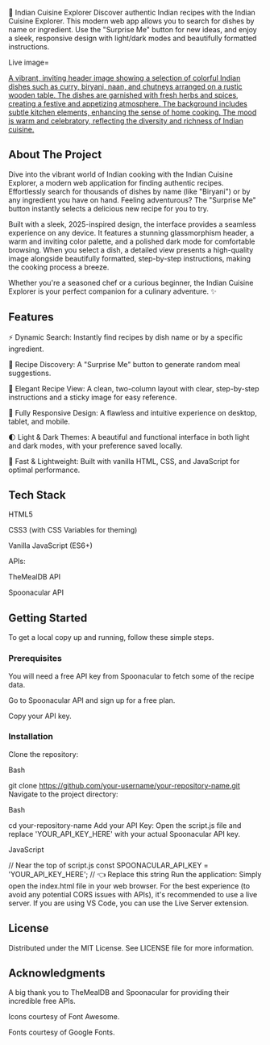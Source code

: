 🥘 Indian Cuisine Explorer
Discover authentic Indian recipes with the Indian Cuisine Explorer. This modern web app allows you to search for dishes by name or ingredient. Use the "Surprise Me" button for new ideas, and enjoy a sleek, responsive design with light/dark modes and beautifully formatted instructions.

Live image=

[A vibrant, inviting header image showing a selection of colorful Indian dishes such as curry, biryani, naan, and chutneys arranged on a rustic wooden table. The dishes are garnished with fresh herbs and spices, creating a festive and appetizing atmosphere. The background includes subtle kitchen elements, enhancing the sense of home cooking. The mood is warm and celebratory, reflecting the diversity and richness of Indian cuisine.](image.png)

## About The Project
Dive into the vibrant world of Indian cooking with the Indian Cuisine Explorer, a modern web application for finding authentic recipes. Effortlessly search for thousands of dishes by name (like "Biryani") or by any ingredient you have on hand. Feeling adventurous? The "Surprise Me" button instantly selects a delicious new recipe for you to try.

Built with a sleek, 2025-inspired design, the interface provides a seamless experience on any device. It features a stunning glassmorphism header, a warm and inviting color palette, and a polished dark mode for comfortable browsing. When you select a dish, a detailed view presents a high-quality image alongside beautifully formatted, step-by-step instructions, making the cooking process a breeze.

Whether you're a seasoned chef or a curious beginner, the Indian Cuisine Explorer is your perfect companion for a culinary adventure. ✨

## Features
⚡ Dynamic Search: Instantly find recipes by dish name or by a specific ingredient.

🎲 Recipe Discovery: A "Surprise Me" button to generate random meal suggestions.

📖 Elegant Recipe View: A clean, two-column layout with clear, step-by-step instructions and a sticky image for easy reference.

📱 Fully Responsive Design: A flawless and intuitive experience on desktop, tablet, and mobile.

🌓 Light & Dark Themes: A beautiful and functional interface in both light and dark modes, with your preference saved locally.

🚀 Fast & Lightweight: Built with vanilla HTML, CSS, and JavaScript for optimal performance.

## Tech Stack
HTML5

CSS3 (with CSS Variables for theming)

Vanilla JavaScript (ES6+)

APIs:

TheMealDB API

Spoonacular API

## Getting Started
To get a local copy up and running, follow these simple steps.

### Prerequisites
You will need a free API key from Spoonacular to fetch some of the recipe data.

Go to Spoonacular API and sign up for a free plan.

Copy your API key.

### Installation
Clone the repository:

Bash

git clone https://github.com/your-username/your-repository-name.git
Navigate to the project directory:

Bash

cd your-repository-name
Add your API Key:
Open the script.js file and replace 'YOUR_API_KEY_HERE' with your actual Spoonacular API key.

JavaScript

// Near the top of script.js
const SPOONACULAR_API_KEY = 'YOUR_API_KEY_HERE'; // 👈 Replace this string
Run the application:
Simply open the index.html file in your web browser. For the best experience (to avoid any potential CORS issues with APIs), it's recommended to use a live server. If you are using VS Code, you can use the Live Server extension.

## License
Distributed under the MIT License. See LICENSE file for more information.

## Acknowledgments
A big thank you to TheMealDB and Spoonacular for providing their incredible free APIs.

Icons courtesy of Font Awesome.


Fonts courtesy of Google Fonts.
